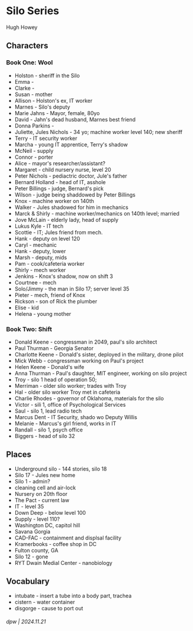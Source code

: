 # Silo Series

Hugh Howey

## Characters

### Book One: Wool

* Holston - sheriff in the Silo
* Emma - 
* Clarke - 
* Susan - mother
* Allison - Holston's ex, IT worker
* Marnes - Silo's deputy
* Marie Jahns - Mayor, female, 80yo
* David - Jahn's dead husband, Marnes best friend
* Donna Parkins -
* Juliette, Jules Nichols - 34 yo; machine worker level 140; new sheriff
* Terry - IT security worker
* Marcha - young IT apprentice, Terry's shadow
* McNeil - supply
* Connor - porter
* Alice - mayor's researcher/assistant?
* Margaret - child nursery nurse, level 20
* Peter Nichols - pediactric doctor, Jule's father
* Bernard Holland - head of IT, asshole
* Peter Billings - judge, Bernard's pick
* Wilson - judge being shaddowed by Peter Billings
* Knox - machine worker on 140th
* Walker - Jules shadowed for him in mechanics
* Marck & Shirly - machine worker/mechanics on 140th level; married
* Jove McLain - elderly lady, head of supply
* Lukus Kyle - IT tech
* Scottie - IT; Jules friend from mech.
* Hank - deputy on level 120
* Caryl - mechanic
* Hank - deputy, lower
* Marsh - deputy, mids
* Pam - cook/cafeteria worker
* Shirly - mech worker
* Jenkins - Knox's shadow, now on shift 3
* Courtnee - mech
* Solo/Jimmy - the man in Silo 17; server level 35
* Pieter - mech, friend of Knox
* Rickson - son of Rick the plumber
* Elise - kid
* Helena - young mother

### Book Two: Shift

* Donald Keene - congressman in 2049, paul's silo architect
* Paul Thurman - Georgia Senator
* Charlotte Keene - Donald's sister, deployed in the military, drone pilot
* Mick Webb - congressman working on Paul's project
* Helen Keene - Donald's wife
* Anna Thurman - Paul's daughter, MIT engineer, working on silo project
* Troy - silo 1 head of operation 50;
* Merriman - older silo worker; trades with Troy
* Hal - older silo worker Troy met in cafeteria
* Charlie Rhodes - governor of Oklahoma, materials for the silo
* Victor - sili 1, office of Psychological Services
* Saul - silo 1, lead radio tech
* Marcus Dent - IT Security, shado wo Deputy Willis
* Melanie - Marcus's girl friend, works in IT
* Randall - silo 1, psych office
* Biggers - head of silo 32

## Places

* Underground silo - 144 stories, silo 18
* Silo 17 - Jules new home
* Silo 1 - admin?
* cleaning cell and air-lock
* Nursery on 20th floor
* The Pact - current law
* IT - level 35
* Down Deep - below level 100
* Supply - level 110?
* Washington DC, capitol hill
* Savana Gorgia
* CAD-FAC - containment and displsal facility
* Kramerbooks - coffee shop in DC
* Fulton county, GA
* Silo 12 - gone
* RYT Dwain Medial Center - nanobiology

## Vocabulary

* intubate - insert a tube into a body part, trachea
* cistern - water container
* disgorge - cause to port out


###### dpw | 2024.11.21

